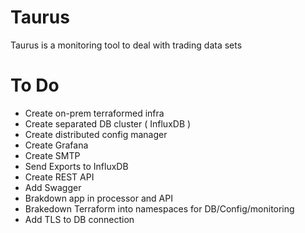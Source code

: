 # Taurus
Taurus is a monitoring tool to deal with trading data sets

# To Do

- Create on-prem terraformed infra
- Create separated DB cluster ( InfluxDB )
- Create distributed config manager
- Create Grafana
- Create SMTP 
- Send Exports to InfluxDB
- Create REST API
- Add Swagger
- Brakdown app in processor and API
- Brakedown Terraform into namespaces for DB/Config/monitoring
- Add TLS to DB connection

